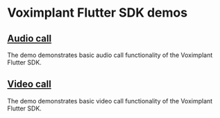 # Voximplant Flutter SDK demos

## [Audio call](audio_call)
The demo demonstrates basic audio call functionality of the Voximplant Flutter SDK.

## [Video call](video_call)
The demo demonstrates basic video call functionality of the Voximplant Flutter SDK.
